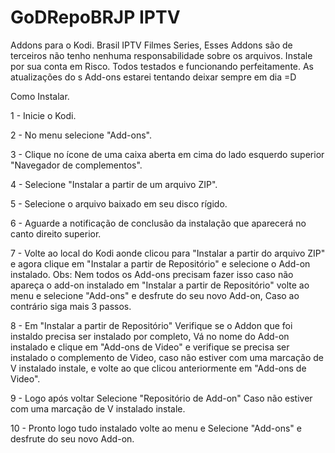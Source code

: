 # GoDRepoBRJP IPTV
Addons para o Kodi. Brasil IPTV Filmes Series, Esses Addons são de terceiros não tenho nenhuma responsabilidade sobre os arquivos. 
Instale por sua conta em Risco. 
Todos testados e funcionando perfeitamente. As atualizações do s Add-ons estarei tentando deixar sempre em dia =D

Como Instalar.

1 - Inicie o Kodi.

2 - No menu selecione "Add-ons".

3 - Clique no ícone de uma caixa aberta em cima do lado esquerdo superior "Navegador de complementos".

4 - Selecione "Instalar a partir de um arquivo ZIP".

5 - Selecione o arquivo baixado em seu disco rígido.

6 - Aguarde a notificação de conclusão da instalação que aparecerá no canto direito superior.

7 - Volte ao local do Kodi aonde clicou para "Instalar a partir do arquivo ZIP" e agora clique em "Instalar a partir de Repositório" e selecione o Add-on instalado. Obs: Nem todos os Add-ons precisam fazer isso caso não apareça o add-on instalado em "Instalar a partir de Repositório" volte ao menu e selecione "Add-ons" e desfrute do seu novo Add-on, Caso ao contrário siga mais 3 passos.

8 - Em "Instalar a partir de Repositório" Verifique se o Addon que foi instaldo precisa ser instalado por completo, Vá no nome do Add-on instalado e clique em "Add-ons de Video" e verifique se precisa ser instalado o complemento de Video, caso não estiver com uma marcação de V instalado instale, e volte ao que clicou anteriormente em "Add-ons de Video".

9 - Logo após voltar Selecione "Repositório de Add-on" Caso não estiver com uma marcação de V instalado instale.

10 - Pronto logo tudo instalado volte ao menu e Selecione "Add-ons" e desfrute do seu novo Add-on.
